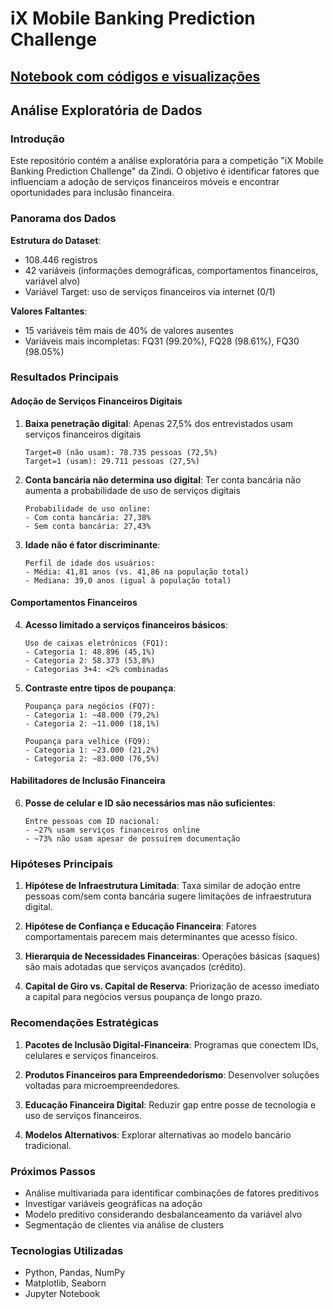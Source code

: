 # iX Mobile Banking Prediction Challenge

## [Notebook com códigos e visualizações](https://github.com/gxbriellops/ix-mobile-banking/blob/main/analise.ipynb)

## Análise Exploratória de Dados

### Introdução

Este repositório contém a análise exploratória para a competição "iX Mobile Banking Prediction Challenge" da Zindi. O objetivo é identificar fatores que influenciam a adoção de serviços financeiros móveis e encontrar oportunidades para inclusão financeira.

### Panorama dos Dados

**Estrutura do Dataset**:
- 108.446 registros
- 42 variáveis (informações demográficas, comportamentos financeiros, variável alvo)
- Variável Target: uso de serviços financeiros via internet (0/1)

**Valores Faltantes**:
- 15 variáveis têm mais de 40% de valores ausentes
- Variáveis mais incompletas: FQ31 (99.20%), FQ28 (98.61%), FQ30 (98.05%)

### Resultados Principais

#### Adoção de Serviços Financeiros Digitais

1. **Baixa penetração digital**: Apenas 27,5% dos entrevistados usam serviços financeiros digitais
   ```
   Target=0 (não usam): 78.735 pessoas (72,5%)
   Target=1 (usam): 29.711 pessoas (27,5%)
   ```

2. **Conta bancária não determina uso digital**: Ter conta bancária não aumenta a probabilidade de uso de serviços digitais
   ```
   Probabilidade de uso online:
   - Com conta bancária: 27,38%
   - Sem conta bancária: 27,43%
   ```

3. **Idade não é fator discriminante**:
   ```
   Perfil de idade dos usuários:
   - Média: 41,81 anos (vs. 41,86 na população total)
   - Mediana: 39,0 anos (igual à população total)
   ```

#### Comportamentos Financeiros

4. **Acesso limitado a serviços financeiros básicos**:
   ```
   Uso de caixas eletrônicos (FQ1):
   - Categoria 1: 48.896 (45,1%)
   - Categoria 2: 58.373 (53,8%)
   - Categorias 3+4: <2% combinadas
   ```

5. **Contraste entre tipos de poupança**:
   ```
   Poupança para negócios (FQ7):
   - Categoria 1: ~48.000 (79,2%)
   - Categoria 2: ~11.000 (18,1%)

   Poupança para velhice (FQ9):
   - Categoria 1: ~23.000 (21,2%)
   - Categoria 2: ~83.000 (76,5%)
   ```

#### Habilitadores de Inclusão Financeira

6. **Posse de celular e ID são necessários mas não suficientes**:
   ```
   Entre pessoas com ID nacional:
   - ~27% usam serviços financeiros online
   - ~73% não usam apesar de possuírem documentação
   ```

### Hipóteses Principais

1. **Hipótese de Infraestrutura Limitada**: Taxa similar de adoção entre pessoas com/sem conta bancária sugere limitações de infraestrutura digital.

2. **Hipótese de Confiança e Educação Financeira**: Fatores comportamentais parecem mais determinantes que acesso físico.

3. **Hierarquia de Necessidades Financeiras**: Operações básicas (saques) são mais adotadas que serviços avançados (crédito).

4. **Capital de Giro vs. Capital de Reserva**: Priorização de acesso imediato a capital para negócios versus poupança de longo prazo.

### Recomendações Estratégicas

1. **Pacotes de Inclusão Digital-Financeira**: Programas que conectem IDs, celulares e serviços financeiros.

2. **Produtos Financeiros para Empreendedorismo**: Desenvolver soluções voltadas para microempreendedores.

3. **Educação Financeira Digital**: Reduzir gap entre posse de tecnologia e uso de serviços financeiros.

4. **Modelos Alternativos**: Explorar alternativas ao modelo bancário tradicional.

### Próximos Passos

- Análise multivariada para identificar combinações de fatores preditivos
- Investigar variáveis geográficas na adoção
- Modelo preditivo considerando desbalanceamento da variável alvo
- Segmentação de clientes via análise de clusters

### Tecnologias Utilizadas

- Python, Pandas, NumPy
- Matplotlib, Seaborn
- Jupyter Notebook
